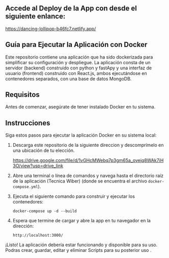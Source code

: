 ## Accede al Deploy de la App con desde el siguiente enlance:

https://dancing-lollipop-b46fc7.netlify.app/

## Guía para Ejecutar la Aplicación con Docker
Este repositorio contiene una aplicación que ha sido dockerizada para simplificar su configuración y despliegue. La aplicación consta de un servidor (backend) construido con python y fastApy y una interfaz de usuario (frontend) construido con React.js, ambos ejecutándose en contenedores separados, con una base de datos MongoDB.

## Requisitos
Antes de comenzar, asegúrate de tener instalado Docker en tu sistema.

## Instrucciones
Siga estos pasos para ejecutar la aplicación Docker en su sistema local:

1. Descarga este repositorio de la siguiente direccion y descomprímelo en una ubicación de tu elección.

   https://drive.google.com/file/d/1vGHcMWebq7p3gm65a_ovejq8WAk7iH3O/view?usp=drive_link
   
3. Abre una terminal o línea de comandos y navega hasta el directorio raíz de la aplicación (Tecnica Wiber)
 (donde se encuentra el archivo `docker-compose.yml`).
4. Ejecuta el siguiente comando para construir y ejecutar los contenedores:

       docker-compose up -d --build

5. Espera que termine de cargar y abre la app en tu navegador en la dirección:

       http://localhost:3000/

¡Listo! La aplicación debería estar funcionando y disponible para su uso.
Podras crear, guardar, editar y  eliminar Scripts para su posterior uso .
